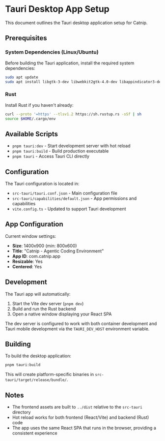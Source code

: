 # Tauri Desktop App Setup

This document outlines the Tauri desktop application setup for Catnip.

## Prerequisites

### System Dependencies (Linux/Ubuntu)

Before building the Tauri application, install the required system dependencies:

```bash
sudo apt update
sudo apt install libgtk-3-dev libwebkit2gtk-4.0-dev libappindicator3-dev librsvg2-dev patchelf libglib2.0-dev libgdk-pixbuf-2.0-dev libatk1.0-dev libcairo-gobject2 libpango1.0-dev libgdk-pixbuf2.0-dev libsoup-3.0-dev libjavascriptcoregtk-4.0-dev
```

### Rust

Install Rust if you haven't already:

```bash
curl --proto '=https' --tlsv1.2 https://sh.rustup.rs -sSf | sh
source $HOME/.cargo/env
```

## Available Scripts

- `pnpm tauri:dev` - Start development server with hot reload
- `pnpm tauri:build` - Build production executable
- `pnpm tauri` - Access Tauri CLI directly

## Configuration

The Tauri configuration is located in:

- `src-tauri/tauri.conf.json` - Main configuration file
- `src-tauri/capabilities/default.json` - App permissions and capabilities
- `vite.config.ts` - Updated to support Tauri development

## App Configuration

Current window settings:

- **Size**: 1400x900 (min: 800x600)
- **Title**: "Catnip - Agentic Coding Environment"
- **App ID**: com.catnip.app
- **Resizable**: Yes
- **Centered**: Yes

## Development

The Tauri app will automatically:

1. Start the Vite dev server (`pnpm dev`)
2. Build and run the Rust backend
3. Open a native window displaying your React SPA

The dev server is configured to work with both container development and Tauri mobile development via the `TAURI_DEV_HOST` environment variable.

## Building

To build the desktop application:

```bash
pnpm tauri:build
```

This will create platform-specific binaries in `src-tauri/target/release/bundle/`.

## Notes

- The frontend assets are built to `../dist` relative to the `src-tauri` directory
- Hot reload works for both frontend (React/Vite) and backend (Rust) code
- The app uses the same React SPA that runs in the browser, providing a consistent experience
